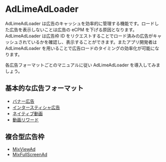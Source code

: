 # AdLimeAdLoader
AdLimeAdLoader は広告のキャッシュを効率的に管理する機能です。ロードした広告を表示しないことは広告の eCPM を下げる原因となります。AdLimeAdLoader は広告枠 ID をリクエストすることでロード済みの広告がキャッシュされているかを確認し、表示することができます。またアプリ開発者は AdLimeAdLoader を用いることで広告ロードのタイミングの効率化が可能になります。

各広告フォーマットごとのマニュアルに従い AdLimeAdLoader を導入してみましょう。

## 基本的な広告フォーマット
- [バナー広告](./adloader_banner.md)
- [インタースティシャ広告](./adloader_interstitial.md)
- [ネイティブ動画](./adloader_native.md)
- [動画リワード](./adloader_rewardedvideo.md)

## 複合型広告枠
- [MixViewAd](./adloader_mixviewad.md)
- [MixFullScreenAd](./adloader_mixfullscreenad.md)